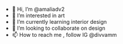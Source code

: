 - 👋 Hi, I’m @amaliadv2
- 👀 I’m interested in art
- 🌱 I’m currently learning interior design
- 💞️ I’m looking to collaborate on design
- 📫 How to reach me , follow IG @divvamm

<!---
amaliadv2/amaliadv2 is a ✨ special ✨ repository because its `README.md` (this file) appears on your GitHub profile.
You can click the Preview link to take a look at your changes.
--->

